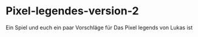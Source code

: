 # Pixel-legendes-version-2
Ein Spiel und euch ein paar Vorschläge für Das Pixel legends von Lukas ist
